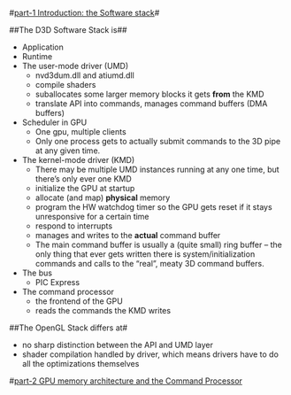 #[part-1 Introduction: the Software stack](http://fgiesen.wordpress.com/2011/07/01/a-trip-through-the-graphics-pipeline-2011-part-1/)#


##The D3D Software Stack is##

- Application
- Runtime
- The user-mode driver (UMD)
	- nvd3dum.dll and atiumd.dll
	- compile shaders
	- suballocates some larger memory blocks it gets **from** the KMD
	- translate API into commands, manages command buffers (DMA buffers)
- Scheduler in GPU
	- One gpu, multiple clients
	- Only one process gets to actually submit commands to the 3D pipe at any given time.
- The kernel-mode driver (KMD)
	- There may be multiple UMD instances running at any one time, but there’s only ever one KMD
	- initialize the GPU at startup
	- allocate (and map) **physical** memory
	- program the HW watchdog timer so the GPU gets reset if it stays unresponsive for a certain time
	- respond to interrupts
	- manages and writes to the **actual** command buffer
	- The main command buffer is usually a (quite small) ring buffer – the only thing that ever gets written there is system/initialization commands and calls to the “real”, meaty 3D command buffers.
- The bus
	- PIC Express
- The command processor
	- the frontend of the GPU
	- reads the commands the KMD writes

##The OpenGL Stack differs at#
- no sharp distinction between the API and UMD layer
- shader compilation handled by driver, which means drivers have to do all the optimizations themselves

#[part-2 GPU memory architecture and the Command Processor](http://fgiesen.wordpress.com/2011/07/02/a-trip-through-the-graphics-pipeline-2011-part-2/)

